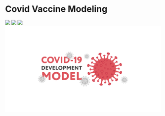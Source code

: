 # Covid Vaccine Modeling
![](https://img.shields.io/github/license/muliarska/covid-vaccine-modeling)
![](https://img.shields.io/github/last-commit/muliarska/covid-vaccine-modeling)
![](https://img.shields.io/github/languages/code-size/muliarska/covid-vaccine-modeling)
![](https://github.com/muliarska/covid-vaccine-modeling/blob/cuda_modeling/media/img/preview_image.png)
